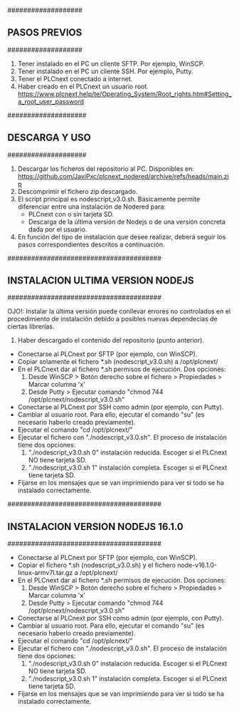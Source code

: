 ###################
## PASOS PREVIOS ##
###################

1. Tener instalado en el PC un cliente SFTP. Por ejemplo, WinSCP.
2. Tener instalado en el PC un cliente SSH. Por ejemplo, Putty.
3. Tener el PLCnext conectado a internet.
4. Haber creado en el PLCnext un usuario root. https://www.plcnext.help/te/Operating_System/Root_rights.htm#Setting_a_root_user_password

####################
## DESCARGA Y USO ##
####################

1. Descargar los ficheros del repositorio al PC. Disponibles en: https://github.com/JaviPxc/plcnext_nodered/archive/refs/heads/main.zip
2. Descomprimir el fichero zip descargado.
3. El script principal es nodescript_v3.0.sh. Básicamente permite diferenciar entre una instalación de Nodered para:
   * PLCnext con o sin tarjeta SD.
   * Descarga de la última versión de Nodejs o de una versión concreta dada por el usuario. 
4. En función del tipo de instalación que desee realizar, deberá seguir los pasos correspondientes descritos a continuación.

#######################################
## INSTALACION ULTIMA VERSION NODEJS ##
#######################################

OJO!: Instalar la última versión puede conllevar errores no controlados en el procedimiento de 
instalación debido a posibles nuevas dependecias de ciertas librerías.

1. Haber descargado el contenido del repositorio (punto anterior).
- Conectarse al PLCnext por SFTP (por ejemplo, con WinSCP).
- Copiar solamente el fichero *.sh (nodescript_v3.0.sh) a /opt/plcnext/
- En el PLCnext dar al fichero *.sh permisos de ejecución. Dos opciones:
  1. Desde WinSCP > Botón derecho sobre el fichero > Propiedades > Marcar columna 'x'
  2. Desde Putty > Ejecutar comando "chmod 744 /opt/plcnext/nodescript_v3.0.sh"
- Conectarse al PLCnext por SSH como admin (por ejemplo, con Putty).
- Cambiar al usuario root. Para ello, ejecutar el comando "su" (es necesario haberlo creado previamente).
- Ejecutar el comando "cd /opt/plcnext/"
- Ejecutar el fichero con "./nodescript_v3.0.sh". El proceso de instalación tiene dos opciones:
  1. "./nodescript_v3.0.sh 0" instalación reducida. Escoger si el PLCnext NO tiene tarjeta SD.
  2. "./nodescript_v3.0.sh 1" instalación completa. Escoger si el PLCnext tiene tarjeta SD.
- Fijarse en los mensajes que se van imprimiendo para ver si todo se ha instalado correctamente.

#######################################
## INSTALACION VERSION NODEJS 16.1.0 ##
#######################################

- Conectarse al PLCnext por SFTP (por ejemplo, con WinSCP).
- Copiar el fichero *.sh (nodescript_v3.0.sh) y el fichero node-v16.1.0-linux-armv7l.tar.gz a /opt/plcnext/
- En el PLCnext dar al fichero *.sh permisos de ejecución. Dos opciones:
  1. Desde WinSCP > Botón derecho sobre el fichero > Propiedades > Marcar columna 'x'
  2. Desde Putty > Ejecutar comando "chmod 744 /opt/plcnext/nodescript_v3.0.sh"
- Conectarse al PLCnext por SSH como admin (por ejemplo, con Putty).
- Cambiar al usuario root. Para ello, ejecutar el comando "su" (es necesario haberlo creado previamente).
- Ejecutar el comando "cd /opt/plcnext/"
- Ejecutar el fichero con "./nodescript_v3.0.sh". El proceso de instalación tiene dos opciones:
  1. "./nodescript_v3.0.sh 0" instalación reducida. Escoger si el PLCnext NO tiene tarjeta SD.
  2. "./nodescript_v3.0.sh 1" instalación completa. Escoger si el PLCnext tiene tarjeta SD.
- Fijarse en los mensajes que se van imprimiendo para ver si todo se ha instalado correctamente.



